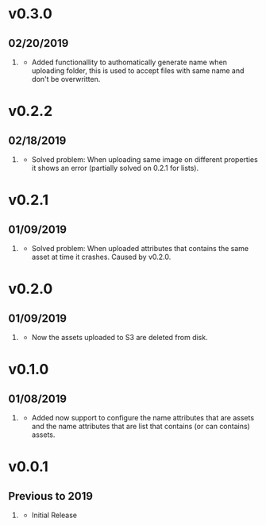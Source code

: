 # v0.3.0
##  02/20/2019

1. [](#new)
    * Added functionallity to authomatically generate name when uploading folder, this is used to accept files with same name and don't be overwritten.

# v0.2.2
##  02/18/2019

1. [](#new)
    * Solved problem: When uploading same image on different properties it shows an error (partially solved on 0.2.1 for lists).

# v0.2.1
##  01/09/2019

1. [](#new)
    * Solved problem: When uploaded attributes that contains the same asset at time it crashes.
    Caused by v0.2.0.

# v0.2.0
##  01/09/2019

1. [](#new)
    * Now the assets uploaded to S3 are deleted from disk.

# v0.1.0
##  01/08/2019

1. [](#new)
    * Added now support to configure the name attributes that are assets and the name attributes that are list that contains (or can contains) assets.


# v0.0.1
##  Previous to 2019

1. [](#new)
    * Initial Release
